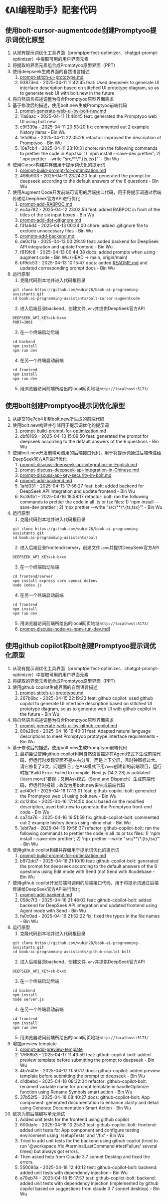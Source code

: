 # 《AI编程助手》配套代码

## 使用bolt-cursor-augmentcode创建Promptyoo提示词优化原型

1. 从现有提示词优化工具界面（promptperfect-optimizer、chatgpt-prompt-optimizer）中提取可用的用户界面元素
2. 将提取的界面元素组合成Promptyoo原型界面（PPT）
3. 使用deepseek生成界面的自然语言描述
    1. [prompt-stitch-ui-prototype.md](bolt-cursor-augmentcode/prompts/prompt-stitch-ui-prototype.md)
    2. 93873ed - 2025-04-11 11:42:45 feat: Used deepseek to generate UI interface description based on stitched UI prototype diagram, so as to generate web UI with bolt.new in the future
4. 将自然语言描述调整为符合Promptyoo原型界面需求
5. 基于修改后的描述，使用bolt.new生成Promptyoo前端代码
    1. [prompt-generate-web-ui-by-bolt-new.md](bolt-cursor-augmentcode/prompts/prompt-generate-web-ui-by-bolt-new.md)
    2. 11a8aac - 2025-04-11 11:48:45 feat: generated the Promptyoo web UI using bolt.new
    3. c9f339a - 2025-04-11 20:53:20 fix: commented out 2 example history items - Bin Wu
    4. 1efd9ba - 2025-04-11 22:05:26 refactor: improved the description of Promptyoo - Bin Wu
    5. 10e7cb4 - 2025-04-11 23:10:31 chore: ran the following commands to prettier the code in App.tsx: 1) 'npm install --save-dev prettier'; 2) ' npx prettier --write "src/**/*.{ts,tsx}"' - Bin Wu
6. 使用Cursor构建并存储用于提示词优化的提示词
    1. [prompt-build-prompt-for-optimization.md](bolt-cursor-augmentcode/prompts/prompt-build-prompt-for-optimization.md)
    2. 498b903 - 2025-04-11 23:24:20 feat: generated the prompt for deepseek according to the default answers of the 6 questions - Bin Wu
7. 使用Augment Code开发前端可调用的后端接口代码，用于将提示词通过后端传递给DeepSeek官方API进行优化
    1. [prompt-add-RABPOC.md](bolt-cursor-augmentcode/prompts/prompt-add-RABPOC.md)
    2. ec4a782 - 2025-04-12 23:02:56 feat: added RABPOC in front of the titles of the six input boxes - Bin Wu
    3. [prompt-add-dot-gitignore.md](bolt-cursor-augmentcode/prompts/prompt-add-dot-gitignore.md)
    4. f31a6d4 - 2025-04-13 00:24:00 chore: added .gitignore file to exclude unnecessary files - Bin Wu
    5. [prompts-add-backend.md](bolt-cursor-augmentcode/prompts/prompt-add-backend.md)
    6. de0c11a - 2025-04-13 00:29:49 feat: added backend for DeepSeek API integration and update frontend - Bin Wu
    7. f819fc8 - 2025-04-13 00:44:38 docs: added prompts when using augment code - Bin Wu (HEAD -> main, origin/main)
    8. bf9dc53 - 2025-04-13 10:15:47 docs: added [README.md](README.md) and updated corresponding prompt docs - Bin Wu
8. 运行原型
    1. 克隆代码到本地并进入代码根目录
    ```
    git clone https://github.com/wubin28/book-ai-programming-assistants.git
    cd book-ai-programming-assistants/bolt-cursor-augmentcode
    ```
    2. 进入后端目录backend，创建文件`.env`并提供DeepSeek官方API
    ```
    DEEPSEEK_API_KEY=sk-bxxx
    PORT=3001
    ```
    3. 在一个终端启动后端
    ```shell
    cd backend
    npm install
    npm run dev
    ```
    4. 在另一个终端启动前端
    ```shell
    cd frontend
    npm install
    npm run dev
    ```
    5. 用浏览器访问前端所给出的local网页地址`http://localhost:5173/`

## 使用bolt创建Promptyoo提示词优化原型

1. 从提交10e7cb4复制bolt.new所生成的前端代码
2. 使用bolt.new构建并存储用于提示词优化的提示词
    1. [prompt-build-prompt-for-optimization.md](bolt-cursor-augmentcode/prompts/prompt-build-prompt-for-optimization.md)
    2. dbf8169 - 2025-04-13 15:09:50 feat: generated the prompt for deepseek according to the default answers of the 6 questions - Bin Wu
3. 使用bolt.new开发前端可调用的后端接口代码，用于将提示词通过后端传递给DeepSeek官方API进行优化
    1. [prompt-discuss-deepseek-api-integration-in-English.md](bolt/prompts/prompt-discuss-deepseek-api-integration-in-English.md)
    2. [prompt-discuss-deepseek-api-integration-in-Chinese.md](bolt/prompts/prompt-discuss-deepseek-api-integration-in-Chinese.md)
    3. [prompt-discuss-api-key-security-in-bolt.md](bolt/prompts/prompt-discuss-api-key-security-in-bolt.md)
    4. [prompt-add-backend.md](bolt/prompts/prompt-add-backend.md)
    5. 1afd331 - 2025-04-13 17:56:27 feat: bolt: added backend for DeepSeek API integration and update frontend - Bin Wu
    6. 8c361b1 - 2025-04-16 19:58:17 refactor: bolt: ran the following commands to prettier the code in all .ts or tsx files: 1) 'npm install --save-dev prettier'; 2) 'npx prettier --write "src/**/*.{ts,tsx}"' - Bin Wu
8. 运行原型
    1. 克隆代码到本地并进入代码根目录
    ```
    git clone https://github.com/wubin28/book-ai-programming-assistants.git
    cd book-ai-programming-assistants/bolt
    ```
    2. 进入后端目录frontend/server，创建文件`.env`并提供DeepSeek官方API
    ```
    DEEPSEEK_API_KEY=sk-bxxx
    ```
    3. 在一个终端启动后端
    ```shell
    cd frontend/server
    npm install express cors openai dotenv
    node index.js
    ```
    4. 在另一个终端启动前端
    ```shell
    cd frontend
    npm install
    npm run dev
    ```
    5. 用浏览器访问前端所给出的local网页地址`http://localhost:5173/`
    6. [prompt-discuss-node-vs-npm-run-dev.md](bolt/prompts/prompt-discuss-node-vs-npm-run-dev.md)]

## 使用github copilot和bolt创建Promptyoo提示词优化原型

1. 从现有提示词优化工具界面（promptperfect-optimizer、chatgpt-prompt-optimizer）中提取可用的用户界面元素
2. 将提取的界面元素组合成Promptyoo原型界面（PPT）
3. 使用github copilot生成界面的自然语言描述
    1. [prompt-stitch-ui-prototype.md](github-copilot-bolt/prompts/prompt-stitch-ui-prototype.md)
    2. 267b6bc - 2025-04-15 22:19:23 feat: github copilot: used github copilot to generate UI interface description based on stitched UI prototype diagram, so as to generate web UI with github copilot in the future - Bin Wu
4. 将自然语言描述调整为符合Promptyoo原型界面需求
    1. [prompt-generate-web-ui-by-github-copilot.md](github-copilot-bolt/prompts/prompt-generate-web-ui-by-github-copilot.md)
    2. 80a28cd - 2025-04-16 16:40:01 feat: Adapted natural language descriptions to meet Promptyoo prototype interface requirements - Bin Wu
5. 基于修改后的描述，使用bolt.new生成Promptyoo前端代码
    1. 最初尝试使用github copilot利用自然语言描述在Agent模式下生成前端代码，但运行时发现界面不是左右分屏，而是上下分屏，且时钟图标过大。请它修复了3次，问题照旧；在Ask模式下用`/new`创建新的前端项目，运行时报“Build Error. Failed to compile. Next.js (14.2.28) is outdated (learn more)”错误；又用Ask模式（Send and Dispatch）生成前端代码，但运行时报错；故改为用bolt.new来生成前端代码
    2. aef40e1 - 2025-04-16 17:13:01 feat: github-copilot-bolt: generated the Promptyoo web UI using bolt.new - Bin Wu
    3. dc124bc - 2025-04-16 17:14:50 docs: based on the modified description, used bolt.new to generate the Promptyoo front-end code - Bin Wu
    4. ca74a76 - 2025-04-16 19:51:59 fix: github-copilot-bolt: commented out 2 example history items using inline chat - Bin Wu
    5. 1ebf7ad - 2025-04-16 19:56:37 refactor: github-copilot-bolt: ran the following commands to prettier the code in all .ts or tsx files: 1) 'npm install --save-dev prettier'; 2) 'npx prettier --write "src/**/*.{ts,tsx}"' - Bin Wu
6. 使用github copilot构建并存储用于提示词优化的提示词
    1. [prompt-build-prompt-for-optimization.md](github-copilot-bolt/prompts/prompt-build-prompt-for-optimization.md)
    2. b972dd7 - 2025-04-16 21:10:19 feat: github-copilot-bolt: generated the prompt for deepseek according to the default answers of the 6 questions using Edit mode with Send (not Send with #codebase - Bin Wu
7. 使用github copilot开发前端可调用的后端接口代码，用于将提示词通过后端传递给DeepSeek官方API进行优化
    1. [prompt-add-backend.md](github-copilot-bolt/prompts/prompt-add-backend.md)
    2. 058c7f3 - 2025-04-16 21:48:02 feat: github-copilot-bolt: added backend for DeepSeek API integration and updated frontend using Agent mode with Send - Bin Wu
    3. fa0c0ad - 2025-04-16 21:52:22 fix: fixed the typos in the file names - Bin Wu
8. 运行原型
    1. 克隆代码到本地并进入代码根目录
    ```
    git clone https://github.com/wubin28/book-ai-programming-assistants.git
    cd book-ai-programming-assistants/github-copilot-bolt
    ```
    2. 进入后端目录backend，创建文件`.env`并提供DeepSeek官方API
    ```
    DEEPSEEK_API_KEY=sk-bxxx
    ```
    3. 在一个终端启动后端
    ```shell
    cd backend
    npm install
    node server.js
    ```
    4. 在另一个终端启动前端
    ```shell
    cd frontend
    npm install
    npm run dev
    ```
    5. 用浏览器访问前端所给出的local网页地址`http://localhost:5173/`
9. 增加preview template
    1. [prompt-add-preview-template](github-copilot-bolt/prompts/prompt-add-preview-template.md)
    2. 17668b3 - 2025-04-17 11:43:59 feat: github-copilot-bolt: added preview template before submitting the prompt to deepseek - Bin Wu
    3. 4b7e40e - 2025-04-17 11:50:17 docs: github-copilot: added preview template before submitting the prompt to deepseek - Bin Wu
    4. d1dbebd - 2025-04-18 08:32:04 refactor: github-copilot-bolt: renamed variable name for prompt template in handleOptimize function using Rename Symbols smart action - Bin Wu
    5. 37b52f5 - 2025-04-18 08:40:27 docs: github-copilot-bolt: App component: generated documentation to enhance clarity and detail using Generate Documentation Smart Action - Bin Wu
10. 依次为前后端编写单元测试
    1. Added unit tests for the frontend using github copilot
    2. 600dafe - 2025-04-18 10:25:53 test: github-copilot-bolt: frontend: added unit tests for App component and configure testing environment using '/setupTests' and '/fix' - Bin Wu
    3. Tried to add unit tests for the backend using github copilot (tried to run '@workspace /fix #terminalLastCommand #testFailure' several times) but always got errors.
    4. Then asked help from Claude 3.7 sonnet Desktop and fixed the errors.
    5. 550095a - 2025-04-18 12:40:12 test: github-copilot-bolt: backend: added unit tests with dependency injection - Bin Wu
    6. a79eb74 - 2025-04-18 15:17:57 test: github-copilot-bolt: backend: added unit tests with dependency injection (implemented by github copilot based on suggestions from claude 3.7 sonnet desktop) - Bin Wu